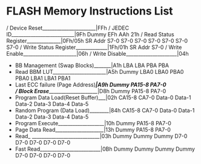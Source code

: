 # FLASH Memory Instructions List

/ Device Reset______________________|FFh
/ JEDEC ID__________________________|9Fh Dummy EFh AAh 21h
/ Read Status Register______________|0Fh/05h SR Addr S7-0 S7-0 S7-0 S7-0 S7-0 S7-0 S7-0
/ Write Status Register_____________|1Fh/01h SR Addr S7-0
/ Write Enable______________________|06h
/ Write Disable_____________________|04h
* BB Management (Swap Blocks)_______|A1h LBA LBA PBA PBA
* Read BBM LUT______________________|A5h Dummy LBA0 LBA0 PBA0 PBA0 LBA1 LBA1 PBA1
* Last ECC failure (Page Address)___|A9h Dummy PA15-8 PA7-0 				
/ Block Erase_______________________|D8h Dummy PA15-8 PA7-0
* Program Data Load(Reset Buffer)___|02h CA15-8 CA7-0 Data-0 Data-1 Data-2 Data-3 Data-4 Data-5
* Random Program (Data Load)________|84h CA15-8 CA7-0 Data-0 Data-1 Data-2 Data-3 Data-4 Data-5
* Program Execute___________________|10h Dummy PA15-8 PA7-0
* Page Data Read____________________|13h Dummy PA15-8 PA7-0
* Read_ ____________________________|03h Dummy Dummy Dummy D7-0 D7-0 D7-0 D7-0 D7-0
* Fast Read_________________________|0Bh Dummy Dummy Dummy Dummy D7-0 D7-0 D7-0 D7-0